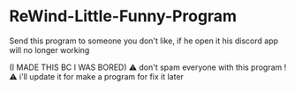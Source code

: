 # ReWind-Little-Funny-Program
Send this program to someone you don't like, if he open it his discord app will no longer working

(I MADE THIS BC I WAS BORED) ⚠️
don't spam everyone with this program ! ⚠️
i'll update it for make a program for fix it later
